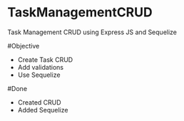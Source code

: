# TaskManagementCRUD

Task Management CRUD using Express JS and Sequelize

#Objective

- Create Task CRUD
- Add validations
- Use Sequelize

#Done

- Created CRUD
- Added Sequelize
